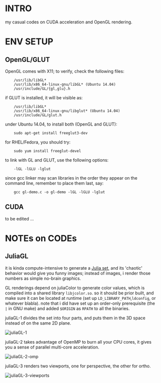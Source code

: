# INTRO #

my casual codes on CUDA acceleration and OpenGL rendering.

# ENV SETUP #

## OpenGL/GLUT ##

OpenGL comes with X11; to verify, check the following files:

```
    /usr/lib/libGL*
    /usr/lib/x86_64-linux-gnu/libGL* (Ubuntu 14.04)
    /usr/include/GL/{gl,glu}.h
```

if GLUT is installed, it will be visible as:

```
    /usr/lib/libGL*
    /usr/lib/x86_64-linux-gnu/libglut* (Ubuntu 14.04)
    /usr/include/GL/glut.h
```

under Ubuntu 14.04, to install both (OpenGL and GLUT):

```
    sudo apt-get install freeglut3-dev
```

for RHEL/Fedora, you should try:

```
    sudo yum install freeglut-devel
```

to link with GL and GLUT, use the following options:

```
    -lGL -lGLU -lglut
```

since gcc linker may scan libraries in the order they appear on the command
line, remember to place them last, say:

```
    gcc gl-demo.c -o gl-demo -lGL -lGLU -lglut
```

## CUDA ##

to be edited ...

# NOTEs on CODEs #

## JuliaGL ##

it is kinda compute-intensive to generate a [Julia set][1], and its 'chaotic'
behavior would give you funny images; instead of images, i render those numbers
as simple no-brain graphics.

GL renderings depend on juliaColor to generate color values, which is compiled
into a shared library `libjcolor.so`. so it should be prior built, and make
sure it can be located at runtime (set up `LD_LIBRARY_PATH`,`ldconfig`, or
whatever blabla). note that i did have set up an order-only prerequisite (the
`|` in GNU make) and added `$ORIGIN` as `RPATH` to all the binaries.

juliaGL-1 divides the set into four parts, and puts them in the 3D space
instead of on the same 2D plane.

![juliaGL-1](http://7xk0df.com1.z0.glb.clouddn.com/juliaGL-1-no-brain-graphics.png)

juliaGL-2 takes advantage of OpenMP to burn all your CPU cores, it gives you a
sense of parallel multi-core acceleration.

![juliaGL-2-omp](http://7xk0df.com1.z0.glb.clouddn.com/juliaGL-2-burn-cpu.png)

juliaGL-3 renders two viewports, one for perspective, the other for ortho.

![juliaGL-3-viewports](http://7xk0df.com1.z0.glb.clouddn.com/juliaGL-3-viewports.png)

[1]: https://en.wikipedia.org/wiki/Julia_set    "Julia set"

